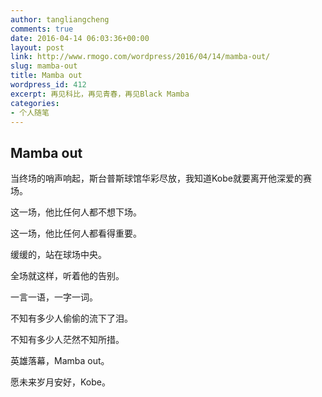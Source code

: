 ```yaml
---
author: tangliangcheng
comments: true
date: 2016-04-14 06:03:36+00:00
layout: post
link: http://www.rmogo.com/wordpress/2016/04/14/mamba-out/
slug: mamba-out
title: Mamba out
wordpress_id: 412
excerpt: 再见科比，再见青春，再见Black Mamba
categories:
- 个人随笔
---
```


## Mamba out



当终场的哨声响起，斯台普斯球馆华彩尽放，我知道Kobe就要离开他深爱的赛场。

这一场，他比任何人都不想下场。

这一场，他比任何人都看得重要。

缓缓的，站在球场中央。

全场就这样，听着他的告别。

一言一语，一字一词。

不知有多少人偷偷的流下了泪。

不知有多少人茫然不知所措。

英雄落幕，Mamba out。

愿未来岁月安好，Kobe。
